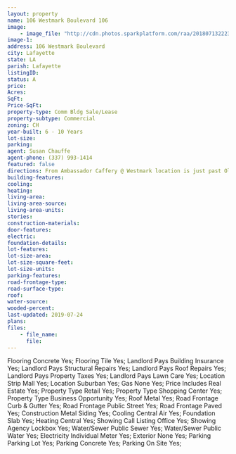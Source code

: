 ```yaml
---
layout: property
name: 106 Westmark Boulevard 106
image:
    - image_file: "http://cdn.photos.sparkplatform.com/raa/20180713222311078815000000.jpg"
image-1:
address: 106 Westmark Boulevard
city: Lafayette
state: LA
parish: Lafayette
listingID: 
status: A
price: 
Acres: 
SqFt: 
Price-SqFt: 
property-type: Comm Bldg Sale/Lease
property-subtype: Commercial
zoning: CH
year-built: 6 - 10 Years
lot-size: 
parking: 
agent: Susan Chauffe
agent-phone: (337) 993-1414
featured: false
directions: From Ambassador Caffery @ Westmark location is just past Olinde's Furniture on left. From Johnston @ Westmark location is on right between Salon des Amis and Bravo Therapy.
building-features: 
cooling: 
heating: 
living-area: 
living-area-source: 
living-area-units: 
stories: 
construction-materials: 
door-features: 
electric: 
foundation-details: 
lot-features: 
lot-size-area: 
lot-size-square-feet: 
lot-size-units: 
parking-features: 
road-frontage-type: 
road-surface-type: 
roof: 
water-source: 
wooded-percent: 
last-updated: 2019-07-24
plans: 
files:
    - file_name:
      file:
---
```

Flooring	Concrete	Yes;
Flooring	Tile	Yes;
Landlord Pays	Building Insurance	Yes;
Landlord Pays	Structural Repairs	Yes;
Landlord Pays	Roof Repairs	Yes;
Landlord Pays	Property Taxes	Yes;
Landlord Pays	Lawn Care	Yes;
Location	Strip Mall	Yes;
Location	Suburban	Yes;
Gas	None	Yes;
Price Includes	Real Estate	Yes;
Property Type	Retail	Yes;
Property Type	Shopping Center	Yes;
Property Type	Business Opportunity	Yes;
Roof	Metal	Yes;
Road Frontage	Curb & Gutter	Yes;
Road Frontage	Public Street	Yes;
Road Frontage	Paved	Yes;
Construction	Metal Siding	Yes;
Cooling	Central Air	Yes;
Foundation	Slab	Yes;
Heating	Central	Yes;
Showing	Call Listing Office	Yes;
Showing	Agency Lockbox	Yes;
Water/Sewer	Public Sewer	Yes;
Water/Sewer	Public Water	Yes;
Electricity	Individual Meter	Yes;
Exterior	None	Yes;
Parking	Parking Lot	Yes;
Parking	Concrete	Yes;
Parking	On Site	Yes;

